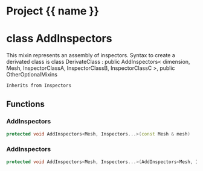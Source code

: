 <script setup>
import {useRoute} from 'vitepress'
const {path} = useRoute()
const tokens = path.split('/')
const words = tokens[2].split('-');
for (let i = 0; i < words.length; i++) {
    words[i] = words[i].charAt(0).toUpperCase() + words[i].slice(1);
    words[i] = words[i].replace('geode', 'Geode')
}
const name = words.join('-');
</script>
# Project {{ name }}

# class AddInspectors


 This mixin represents an assembly of inspectors. Syntax to create a derivated class is class DerivateClass : public AddInspectors< dimension, Mesh, InspectorClassA, InspectorClassB, InspectorClassC >, public OtherOptionalMixins



```cpp
Inherits from Inspectors
```



## Functions

### AddInspectors

```cpp
protected void AddInspectors<Mesh, Inspectors...>(const Mesh & mesh)
```


### AddInspectors

```cpp
protected void AddInspectors<Mesh, Inspectors...>(AddInspectors<Mesh, Inspectors...> && )
```




